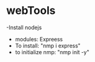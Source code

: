 # webTools
-Install nodejs
- modules:
    Expreess
- To install: "nmp i express"
- to initialize nmp: "nmp init -y"
